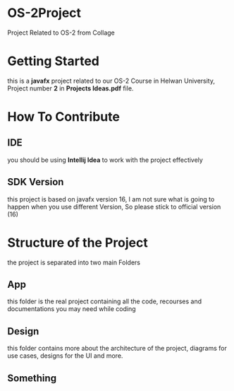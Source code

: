 # OS-2Project
Project Related to OS-2 from Collage



# Getting Started

this is a **javafx** project related to our OS-2 Course in Helwan University, Project number **2** in **Projects Ideas.pdf** file.


# How To Contribute
## IDE
you should be using **Intellij Idea** to work with the project effectively

## SDK Version
this project is based on javafx version 16, I am not sure what is going to happen when you use different Version, So please stick to official version (16)

# Structure of the Project
the project is separated into two main Folders

## App
this folder is the real project containing all the code, recourses and documentations you may need while coding

## Design
this folder contains more about the architecture of the project, diagrams for use cases, designs for the UI and more.

## Something
